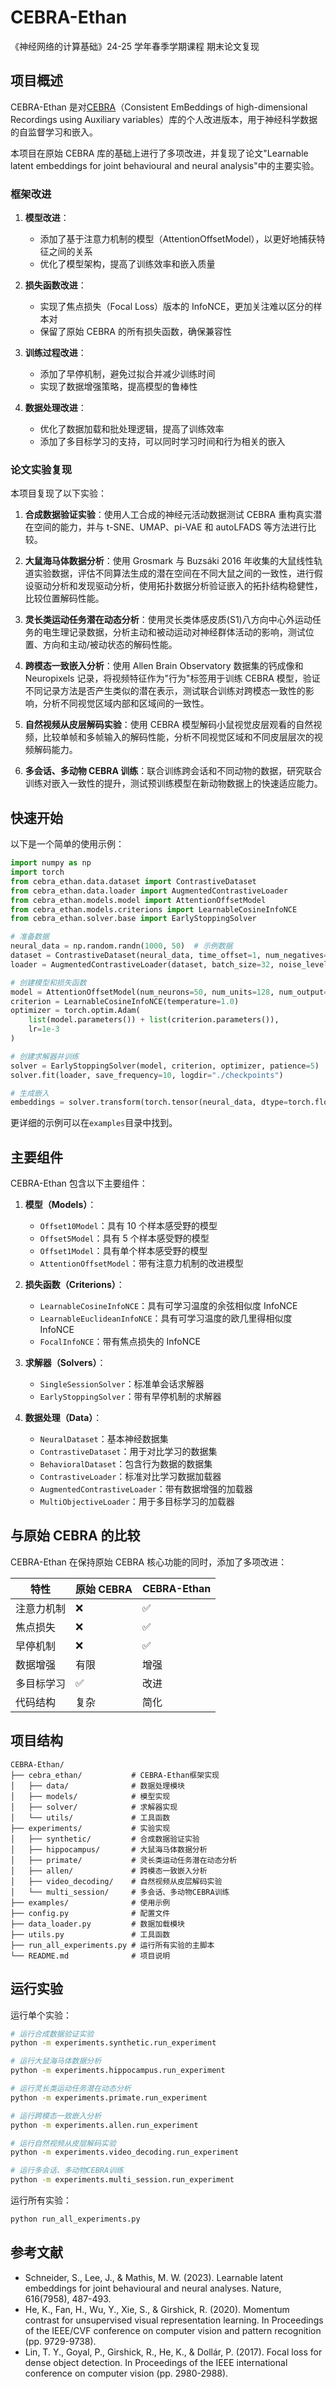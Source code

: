 # CEBRA-Ethan

《神经网络的计算基础》24-25 学年春季学期课程 期末论文复现

## 项目概述

CEBRA-Ethan 是对[CEBRA](https://github.com/AdaptiveMotorControlLab/CEBRA)（Consistent EmBeddings of high-dimensional Recordings using Auxiliary variables）库的个人改进版本，用于神经科学数据的自监督学习和嵌入。

本项目在原始 CEBRA 库的基础上进行了多项改进，并复现了论文"Learnable latent embeddings for joint behavioural and neural analysis"中的主要实验。

### 框架改进

1. **模型改进**：

   - 添加了基于注意力机制的模型（AttentionOffsetModel），以更好地捕获特征之间的关系
   - 优化了模型架构，提高了训练效率和嵌入质量

2. **损失函数改进**：

   - 实现了焦点损失（Focal Loss）版本的 InfoNCE，更加关注难以区分的样本对
   - 保留了原始 CEBRA 的所有损失函数，确保兼容性

3. **训练过程改进**：

   - 添加了早停机制，避免过拟合并减少训练时间
   - 实现了数据增强策略，提高模型的鲁棒性

4. **数据处理改进**：
   - 优化了数据加载和批处理逻辑，提高了训练效率
   - 添加了多目标学习的支持，可以同时学习时间和行为相关的嵌入

### 论文实验复现

本项目复现了以下实验：

1. **合成数据验证实验**：使用人工合成的神经元活动数据测试 CEBRA 重构真实潜在空间的能力，并与 t-SNE、UMAP、pi-VAE 和 autoLFADS 等方法进行比较。

2. **大鼠海马体数据分析**：使用 Grosmark 与 Buzsáki 2016 年收集的大鼠线性轨道实验数据，评估不同算法生成的潜在空间在不同大鼠之间的一致性，进行假设驱动分析和发现驱动分析，使用拓扑数据分析验证嵌入的拓扑结构稳健性，比较位置解码性能。

3. **灵长类运动任务潜在动态分析**：使用灵长类体感皮质(S1)八方向中心外运动任务的电生理记录数据，分析主动和被动运动对神经群体活动的影响，测试位置、方向和主动/被动状态的解码性能。

4. **跨模态一致嵌入分析**：使用 Allen Brain Observatory 数据集的钙成像和 Neuropixels 记录，将视频特征作为"行为"标签用于训练 CEBRA 模型，验证不同记录方法是否产生类似的潜在表示，测试联合训练对跨模态一致性的影响，分析不同视觉区域内部和区域间的一致性。

5. **自然视频从皮层解码实验**：使用 CEBRA 模型解码小鼠视觉皮层观看的自然视频，比较单帧和多帧输入的解码性能，分析不同视觉区域和不同皮层层次的视频解码能力。

6. **多会话、多动物 CEBRA 训练**：联合训练跨会话和不同动物的数据，研究联合训练对嵌入一致性的提升，测试预训练模型在新动物数据上的快速适应能力。

## 快速开始

以下是一个简单的使用示例：

```python
import numpy as np
import torch
from cebra_ethan.data.dataset import ContrastiveDataset
from cebra_ethan.data.loader import AugmentedContrastiveLoader
from cebra_ethan.models.model import AttentionOffsetModel
from cebra_ethan.models.criterions import LearnableCosineInfoNCE
from cebra_ethan.solver.base import EarlyStoppingSolver

# 准备数据
neural_data = np.random.randn(1000, 50)  # 示例数据
dataset = ContrastiveDataset(neural_data, time_offset=1, num_negatives=10)
loader = AugmentedContrastiveLoader(dataset, batch_size=32, noise_level=0.05)

# 创建模型和损失函数
model = AttentionOffsetModel(num_neurons=50, num_units=128, num_output=3)
criterion = LearnableCosineInfoNCE(temperature=1.0)
optimizer = torch.optim.Adam(
    list(model.parameters()) + list(criterion.parameters()),
    lr=1e-3
)

# 创建求解器并训练
solver = EarlyStoppingSolver(model, criterion, optimizer, patience=5)
solver.fit(loader, save_frequency=10, logdir="./checkpoints")

# 生成嵌入
embeddings = solver.transform(torch.tensor(neural_data, dtype=torch.float32))
```

更详细的示例可以在`examples`目录中找到。

## 主要组件

CEBRA-Ethan 包含以下主要组件：

1. **模型（Models）**：

   - `Offset10Model`：具有 10 个样本感受野的模型
   - `Offset5Model`：具有 5 个样本感受野的模型
   - `Offset1Model`：具有单个样本感受野的模型
   - `AttentionOffsetModel`：带有注意力机制的改进模型

2. **损失函数（Criterions）**：

   - `LearnableCosineInfoNCE`：具有可学习温度的余弦相似度 InfoNCE
   - `LearnableEuclideanInfoNCE`：具有可学习温度的欧几里得相似度 InfoNCE
   - `FocalInfoNCE`：带有焦点损失的 InfoNCE

3. **求解器（Solvers）**：

   - `SingleSessionSolver`：标准单会话求解器
   - `EarlyStoppingSolver`：带有早停机制的求解器

4. **数据处理（Data）**：
   - `NeuralDataset`：基本神经数据集
   - `ContrastiveDataset`：用于对比学习的数据集
   - `BehavioralDataset`：包含行为数据的数据集
   - `ContrastiveLoader`：标准对比学习数据加载器
   - `AugmentedContrastiveLoader`：带有数据增强的加载器
   - `MultiObjectiveLoader`：用于多目标学习的加载器

## 与原始 CEBRA 的比较

CEBRA-Ethan 在保持原始 CEBRA 核心功能的同时，添加了多项改进：

| 特性       | 原始 CEBRA | CEBRA-Ethan |
| ---------- | ---------- | ----------- |
| 注意力机制 | ❌         | ✅          |
| 焦点损失   | ❌         | ✅          |
| 早停机制   | ❌         | ✅          |
| 数据增强   | 有限       | 增强        |
| 多目标学习 | ✅         | 改进        |
| 代码结构   | 复杂       | 简化        |

## 项目结构

```
CEBRA-Ethan/
├── cebra_ethan/           # CEBRA-Ethan框架实现
│   ├── data/              # 数据处理模块
│   ├── models/            # 模型实现
│   ├── solver/            # 求解器实现
│   └── utils/             # 工具函数
├── experiments/           # 实验实现
│   ├── synthetic/         # 合成数据验证实验
│   ├── hippocampus/       # 大鼠海马体数据分析
│   ├── primate/           # 灵长类运动任务潜在动态分析
│   ├── allen/             # 跨模态一致嵌入分析
│   ├── video_decoding/    # 自然视频从皮层解码实验
│   └── multi_session/     # 多会话、多动物CEBRA训练
├── examples/              # 使用示例
├── config.py              # 配置文件
├── data_loader.py         # 数据加载模块
├── utils.py               # 工具函数
├── run_all_experiments.py # 运行所有实验的主脚本
└── README.md              # 项目说明
```

## 运行实验

运行单个实验：

```bash
# 运行合成数据验证实验
python -m experiments.synthetic.run_experiment

# 运行大鼠海马体数据分析
python -m experiments.hippocampus.run_experiment

# 运行灵长类运动任务潜在动态分析
python -m experiments.primate.run_experiment

# 运行跨模态一致嵌入分析
python -m experiments.allen.run_experiment

# 运行自然视频从皮层解码实验
python -m experiments.video_decoding.run_experiment

# 运行多会话、多动物CEBRA训练
python -m experiments.multi_session.run_experiment
```

运行所有实验：

```bash
python run_all_experiments.py
```

## 参考文献

- Schneider, S., Lee, J., & Mathis, M. W. (2023). Learnable latent embeddings for joint behavioural and neural analyses. Nature, 616(7958), 487-493.
- He, K., Fan, H., Wu, Y., Xie, S., & Girshick, R. (2020). Momentum contrast for unsupervised visual representation learning. In Proceedings of the IEEE/CVF conference on computer vision and pattern recognition (pp. 9729-9738).
- Lin, T. Y., Goyal, P., Girshick, R., He, K., & Dollár, P. (2017). Focal loss for dense object detection. In Proceedings of the IEEE international conference on computer vision (pp. 2980-2988).
